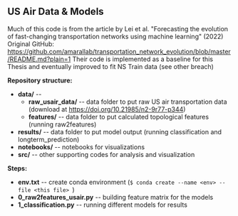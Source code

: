 ## US Air Data & Models
Much of this code is from the article by Lei et al. "Forecasting the evolution of fast-changing transportation networks using machine learning" (2022) <br/>
Original GitHub: https://github.com/amarallab/transportation_network_evolution/blob/master/README.md?plain=1
Their code is implemented as a baseline for this Thesis and eventually improved to fit NS Train data (see other breach)

**Repository structure:** <br/>

* **data/** -- 
    * **raw_usair_data/** -- data folder to put raw US air transportation data (download at https://doi.org/10.21985/n2-9r77-p344)
    * **features/** -- data folder to put calculated topological features (running raw2features)
* **results/** -- data folder to put model output (running classification and longterm_prediction)
* **notebooks/** -- notebooks for visualizations 
* **src/** -- other supporting codes for analysis and visualization


**Steps:** <br/>

* **env.txt** -- create conda environment (```$ conda create --name <env> --file <this file> ```)
* **0_raw2features_usair.py** -- building feature matrix for the models
* **1_classification.py** -- running different models for results 

